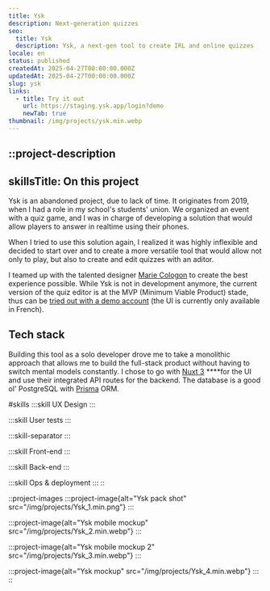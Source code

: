 ```yaml
---
title: Ysk
description: Next-generation quizzes
seo:
  title: Ysk
  description: Ysk, a next-gen tool to create IRL and online quizzes
locale: en
status: published
createdAt: 2025-04-27T00:00:00.000Z
updatedAt: 2025-04-27T00:00:00.000Z
slug: ysk
links:
  - title: Try it out
    url: https://staging.ysk.app/login?demo
    newTab: true
thumbnail: /img/projects/ysk.min.webp
---
```


::project-description
---
skillsTitle: On this project
---
Ysk is an abandoned project, due to lack of time. It originates from 2019, when I had a role in my school's students' union. We organized an event with a quiz game, and I was in charge of developing a solution that would allow players to answer in realtime using their phones.

When I tried to use this solution again, I realized it was highly inflexible and decided to start over and to create a more versatile tool that would allow not only to play, but also to create and edit quizzes with an aditor.

I teamed up with the talented designer [Marie Cologon](https://marie.cologon.fr/) to create the best experience possible. While Ysk is not in development anymore, the current version of the quiz editor is at the MVP (Minimum Viable Product) stade, thus can be [tried out with a demo account](https://staging.ysk.app/login?demo) (the UI is currently only available in French).

## **Tech stack**

Building this tool as a solo developer drove me to take a monolithic approach that allows me to build the full-stack product without having to switch mental models constantly. I chose to go with [Nuxt 3](https://nuxt.com/) ****for the UI and use their integrated API routes for the backend. The database is a good ol' PostgreSQL with [Prisma](https://www.prisma.io/) ORM.

#skills
  :::skill
  UX Design
  :::

  :::skill
  User tests
  :::

  :::skill-separator
  :::

  :::skill
  Front-end
  :::

  :::skill
  Back-end
  :::

  :::skill
  Ops & deployment
  :::
::

::project-images
  :::project-image{alt="Ysk pack shot" src="/img/projects/Ysk_1.min.png"}
  :::

  :::project-image{alt="Ysk mobile mockup" src="/img/projects/Ysk_2.min.webp"}
  :::

  :::project-image{alt="Ysk mobile mockup 2" src="/img/projects/Ysk_3.min.webp"}
  :::

  :::project-image{alt="Ysk mockup" src="/img/projects/Ysk_4.min.webp"}
  :::
::
